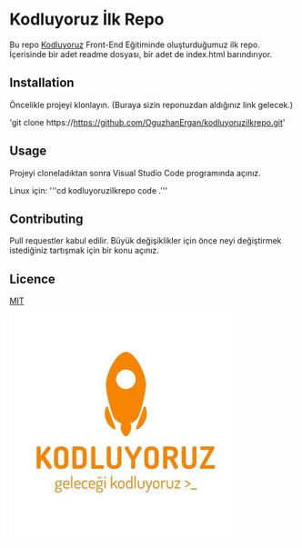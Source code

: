 # Kodluyoruz İlk Repo
Bu repo [Kodluyoruz](https://kodluyoruz.org) Front-End Eğitiminde oluşturduğumuz ilk repo. İçerisinde bir adet readme dosyası, bir adet de index.html barındırıyor. 

## Installation
Öncelikle projeyi klonlayın. (Buraya sizin reponuzdan aldığınız link gelecek.)

'git clone https://https://github.com/OguzhanErgan/kodluyoruzilkrepo.git'

## Usage
Projeyi cloneladıktan sonra Visual Studio Code programında açınız.

Linux için:
'''cd kodluyoruzilkrepo
code .'''

## Contributing

Pull requestler kabul edilir. Büyük değişiklikler için önce neyi değiştirmek istediğiniz tartışmak için bir konu açınız.

## Licence

[MIT](https://choosealicense.com/licenses/mit/)

![Kodluyoruz Logo](https://raw.githubusercontent.com/Kodluyoruz/taskforce/git/git/markdown-nedir-nasil-kullaniriz-/figures/kodluyoruz_logo.jpg)
